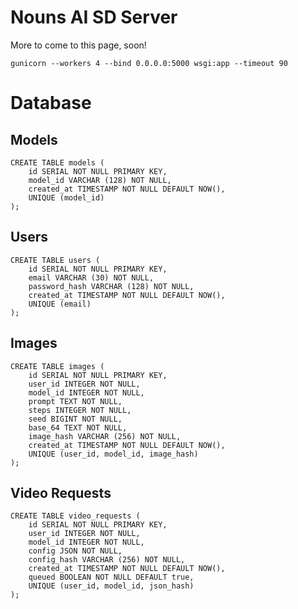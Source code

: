 # Nouns AI SD Server

More to come to this page, soon!

`gunicorn --workers 4 --bind 0.0.0.0:5000 wsgi:app --timeout 90`


# Database

## Models

```
CREATE TABLE models (
	id SERIAL NOT NULL PRIMARY KEY,
    model_id VARCHAR (128) NOT NULL,
    created_at TIMESTAMP NOT NULL DEFAULT NOW(),
    UNIQUE (model_id)
);
```

## Users

```
CREATE TABLE users (
	id SERIAL NOT NULL PRIMARY KEY,
    email VARCHAR (30) NOT NULL,
    password_hash VARCHAR (128) NOT NULL,
    created_at TIMESTAMP NOT NULL DEFAULT NOW(),
    UNIQUE (email)
);
```

## Images

```
CREATE TABLE images (
	id SERIAL NOT NULL PRIMARY KEY,
    user_id INTEGER NOT NULL,
    model_id INTEGER NOT NULL,
    prompt TEXT NOT NULL,
    steps INTEGER NOT NULL,
    seed BIGINT NOT NULL,
    base_64 TEXT NOT NULL,
    image_hash VARCHAR (256) NOT NULL,
    created_at TIMESTAMP NOT NULL DEFAULT NOW(),
    UNIQUE (user_id, model_id, image_hash)
);
```

## Video Requests

```
CREATE TABLE video_requests (
	id SERIAL NOT NULL PRIMARY KEY,
    user_id INTEGER NOT NULL,
    model_id INTEGER NOT NULL,
    config JSON NOT NULL,
    config_hash VARCHAR (256) NOT NULL,
    created_at TIMESTAMP NOT NULL DEFAULT NOW(),
    queued BOOLEAN NOT NULL DEFAULT true,
    UNIQUE (user_id, model_id, json_hash)
);
```
